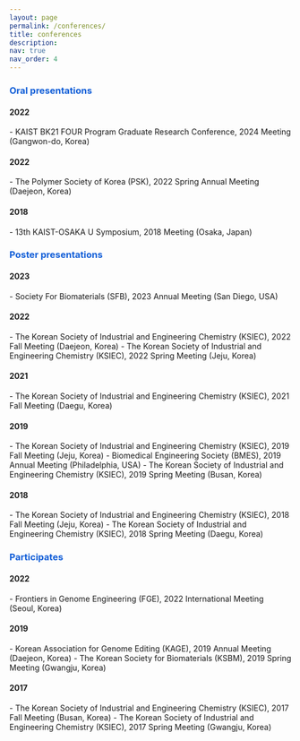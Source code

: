 ```yaml
---
layout: page
permalink: /conferences/
title: conferences
description: 
nav: true
nav_order: 4
---
```


<h3 style="color: rgb(16, 93, 215);">Oral presentations</h3>
<h4>2022</h4> 
  - KAIST BK21 FOUR Program Graduate Research Conference, 2024 Meeting (Gangwon-do, Korea)
<h4>2022</h4> 
  - The Polymer Society of Korea (PSK), 2022 Spring Annual Meeting (Daejeon, Korea)
<h4>2018</h4>
  - 13th KAIST-OSAKA U Symposium, 2018 Meeting (Osaka, Japan)


<h3 style="color: rgb(16, 93, 215);">Poster presentations</h3>
<h4>2023</h4>
  - Society For Biomaterials (SFB), 2023 Annual Meeting (San Diego, USA)
<h4>2022</h4>
  - The Korean Society of Industrial and Engineering Chemistry (KSIEC), 2022 Fall Meeting (Daejeon, Korea)
  - The Korean Society of Industrial and Engineering Chemistry (KSIEC), 2022 Spring Meeting (Jeju, Korea)
<h4>2021</h4>
  - The Korean Society of Industrial and Engineering Chemistry (KSIEC), 2021 Fall Meeting (Daegu, Korea)
<h4>2019</h4>
  - The Korean Society of Industrial and Engineering Chemistry (KSIEC), 2019 Fall Meeting (Jeju, Korea)
  - Biomedical Engineering Society (BMES), 2019 Annual Meeting (Philadelphia, USA)
  - The Korean Society of Industrial and Engineering Chemistry (KSIEC), 2019 Spring Meeting (Busan, Korea)
<h4>2018</h4>
  - The Korean Society of Industrial and Engineering Chemistry (KSIEC), 2018 Fall Meeting (Jeju, Korea)
  - The Korean Society of Industrial and Engineering Chemistry (KSIEC), 2018 Spring Meeting (Daegu, Korea)


<h3 style="color: rgb(16, 93, 215);">Participates</h3>
<h4>2022</h4>
  - Frontiers in Genome Engineering (FGE), 2022 International Meeting (Seoul, Korea) 
<h4>2019</h4>  
  - Korean Association for Genome Editing (KAGE), 2019 Annual Meeting (Daejeon, Korea)
  - The Korean Society for Biomaterials (KSBM), 2019 Spring Meeting (Gwangju, Korea)
<h4>2017</h4>
  - The Korean Society of Industrial and Engineering Chemistry (KSIEC), 2017 Fall Meeting (Busan, Korea)
  - The Korean Society of Industrial and Engineering Chemistry (KSIEC), 2017 Spring Meeting (Gwangju, Korea)
